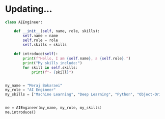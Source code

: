 # Updating...



``` Python
class AIEngineer:

    def __init__(self, name, role, skills):
        self.name = name
        self.role = role
        self.skills = skills
        
    def introduce(self):
        print(f"Hello, I am {self.name}, a {self.role}.")
        print("My skills include:")
        for skill in self.skills:
            print(f"- {skill}")


my_name = "Meraj Bokaraei"
my_role = "AI Engineer"
my_skills = ["Machine Learning", "Deep Learning", "Python", "Object-Oriented Programming"]


me = AIEngineer(my_name, my_role, my_skills)
me.introduce()
```

<!---
mrj386/mrj386 is a ✨ special ✨ repository because its `README.md` (this file) appears on your GitHub profile.
You can click the Preview link to take a look at your changes.
--->
